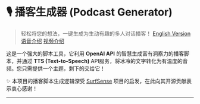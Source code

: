 # 🎙️ 播客生成器 (Podcast Generator)

> 轻松将您的想法，一键生成为生动有趣的多人对话播客！
> [English Version](README_EN.md) [语音介绍](https://podcasts.hubtoday.app/podcast/podcasthub.mp3) [视频介绍](https://podcasts.hubtoday.app/podcast/podcasthub.mp4)

这是一个强大的脚本工具，它利用 **OpenAI API** 的智慧生成富有洞察力的播客脚本，并通过 **TTS (Text-to-Speech)** API服务，将冰冷的文字转化为有温度的音频。您只需提供一个主题，剩下的交给它！

✨ 本项目的播客脚本生成逻辑深受 [SurfSense](https://github.com/MODSetter/SurfSense) 项目的启发，在此向其开源贡献表示衷心感谢！

---

<audio src="https://podcasts.hubtoday.app/podcast/podcasthub.mp3" />



## ✨ 核心亮点

*   **🤖 AI 驱动脚本**: 借助强大的 OpenAI 模型，自动创作高质量、有深度的播客对话脚本。
*   **👥 多角色支持**: 自由定义多个播客角色（如主持、嘉宾），并为每个角色指定独一无二的 TTS 语音。
*   **🔌 灵活的 TTS 集成**: 通过简单的 API URL 配置，无缝对接您自建的或第三方的 TTS 服务。
*   **🔊 智能音频合成**: 自动将各个角色的语音片段精准拼接，并支持**音量与语速调整**，合成一个完整的、流畅的播客音频文件 (`.wav` 格式)。
*   **⌨️ 便捷的命令行接口**: 提供清晰的命令行参数，让您对播客生成过程的每一个环节都了如指掌。

---

## 🚀 开发计划

我们一直在积极地规划和开发新功能，以使播客生成器更加强大和易用。以下是我们正在酝酿的一些激动人心的更新：

*   **📖 全新故事模式**: 引入创新的故事模式，让您不仅能生成对话式播客，更能一键创作引人入胜的单人或多人叙事音频故事。
*   **🎨 沉浸式黑暗主题**: 为 Web 应用提供优雅的黑暗主题选项，优化夜间使用体验，减轻眼部疲劳。
*   **☁️ 云端数据同步**: 集成云数据库，实现用户数据和播客历史的云端存储与多设备同步，确保您的创作永不丢失。
*   **🗄️ 音频云存储 (OSS)**: 对接主流对象存储服务（OSS），为生成的音频文件提供更稳定、高效的存储与分发，方便随时随地访问和分享。
*   **💳 支付系统集成**: 无缝接入主流支付网关，完善用户体系的计费与订阅功能，为项目的商业化运营提供支持。

---

### 🐳 Docker 部署

本项目支持通过 Docker 进行部署，详细信息请参考 [Docker 使用指南](DOCKER_USAGE.md)。
  
---

## 🛠️ 安装指南

### 📝 前提条件

1.  **Python 3.x**
    *   请确保您的系统中已安装 Python 3。

2.  **FFmpeg**
    *   本项目依赖 FFmpeg 进行音频合并。请访问 [FFmpeg 官网](https://ffmpeg.org/download.html) 下载并安装。
    *   **重要提示**: 安装完成后，请确保 `ffmpeg` 命令已添加到您系统的环境变量 (PATH) 中，以便脚本可以正常调用。

### 🐍 Python 依赖

打开您的终端或命令提示符，使用 pip 安装所需的 Python 库：
```bash
pip install requests openai pydub msgpack
```

> **依赖说明**:
> - `requests`: 用于向TTS服务API发送HTTP请求
> - `openai`: 用于与OpenAI API交互，生成播客脚本
> - `pydub`: 用于音频处理，如调整音量和语速
> - `msgpack`: 用于与某些TTS服务（如Fish Audio）进行高效的数据序列化

---

## 🚀 快速开始

### 1. 准备输入文件

在运行前，请确保以下文件已准备就绪：

*   `input.txt`: 在此文件中输入您想讨论的**播客主题**或核心观点。
*   `prompt/prompt-overview.txt`: 用于指导 AI 生成播客**整体大纲**的系统提示。
*   `prompt/prompt-podscript.txt`: 用于指导 AI 生成**详细对话脚本**的系统提示。它包含动态占位符（如 `{{numSpeakers}}`, `{{turnPattern}}`），脚本会自动替换。

### 2. 配置 TTS 服务与角色

*   `config/` 目录下存放您的 TTS 配置文件（例如 `edge-tts.json`）。该文件定义了 TTS 服务的 API 接口、播客角色 (`podUsers`) 及其对应的语音 (`voices`)。

### 3. 运行脚本

在项目根目录下执行以下命令：

```bash
python podcast_generator.py [可选参数]
```

#### **可选参数**

*   `--api-key <YOUR_OPENAI_API_KEY>`: 您的 OpenAI API 密钥。若不提供，将从配置文件或 `OPENAI_API_KEY` 环境变量中读取。
*   `--base-url <YOUR_OPENAI_BASE_URL>`: OpenAI API 的代理地址。若不提供，将从配置文件或 `OPENAI_BASE_URL` 环境变量中读取。
*   `--model <OPENAI_MODEL_NAME>`: 指定使用的 OpenAI 模型（如 `gpt-4o`, `gpt-4-turbo`）。默认值为 `gpt-3.5-turbo`。
*   `--threads <NUMBER_OF_THREADS>`: 指定生成音频的并行线程数（默认为 `1`），提高处理速度。
*   `--output-language <LANGUAGE_CODE>`: 指定播客脚本的输出语言（默认为 `Chinese`）。
*   `--usetime <TIME_DURATION>`: 指定播客脚本的时间长度（默认为 `10 minutes`）。

#### **运行示例**

```bash
# 使用 gpt-4o 模型、edge-tts 服务和 4 个线程来生成播客
python podcast_generator.py --api-key sk-xxxxxx --model gpt-4o --tts-provider edge --threads 4
```

### 5. 使用 Web API (main.py)

本项目还提供了一个基于 FastAPI 的 Web 服务，允许您通过 HTTP 请求生成播客。

#### 启动 Web 服务

```bash
python main.py
```

默认情况下，服务将在 `http://localhost:8000` 上运行。

#### API 端点

1. **生成播客** - `POST /generate-podcast`
   - 参数:
     - `api_key`: OpenAI API 密钥
     - `base_url`: OpenAI API 基础 URL (可选)
     - `model`: OpenAI 模型名称 (可选)
     - `input_txt_content`: 输入文本内容
     - `tts_providers_config_content`: TTS 提供商配置内容
     - `podUsers_json_content`: 播客用户 JSON 配置
     - `threads`: 线程数 (可选，默认为 1)
     - `tts_provider`: TTS 提供商名称 (可选，默认为 "index-tts")

2. **获取播客生成状态** - `GET /podcast-status`
   - 需要提供 `X-Auth-Id` 头部

3. **下载播客** - `GET /download-podcast/`
   - 参数:
     - `file_name`: 要下载的文件名

4. **获取语音列表** - `GET /get-voices`
   - 参数:
     - `tts_provider`: TTS 提供商名称 (可选，默认为 "tts")

#### API 使用示例

```bash
# 启动服务后，使用 curl 发送请求生成播客
curl -X POST "http://localhost:8000/generate-podcast" \
  -H "X-Auth-Id: your-auth-id" \
  -F "api_key=sk-xxxxxx" \
  -F "model=gpt-4o" \
  -F "input_txt_content=人工智能的未来发展" \
  -F "tts_providers_config_content={\"index\": {\"api_key\": \"your-api-key\"}}" \
  -F "podUsers_json_content=[{\"code\":\"zh-CN-XiaoxiaoNeural\",\"role\":\"主持人\"}],\"voices\":[{\"name\":\"Xiaoxiao\",\"code\":\"zh-CN-XiaoxiaoNeural\"}]" \
  -F "threads=4" \
  -F "tts_provider=index-tts"
```

### 4. 自定义 AI 提示词 (`custom` 代码块)

为了提供更细致的 AI 指令或添加特定上下文，您可以在 `input.txt` 文件中嵌入 `custom` 代码块。此代码块中的内容将作为额外指示，被内置到播客脚本生成的核心提示词（`prompt-podscript.txt`）之中，从而影响 AI 的生成行为。

**使用方法**：
在 `input.txt` 文件的任意位置，使用以下格式定义您的自定义内容：

```
```custom-begin
您希望提供给 AI 的额外指令或上下文，例如：
- "请确保讨论中包含对 [特定概念] 的深入分析。"
- "请在对话中加入一些幽默元素，特别是关于 [某个主题] 的笑话。"
- "所有角色的发言都必须是简短的，并且每句话不超过两行。"
```custom-end
```

---

## 🌐 Web 应用 (Next.js)

除了命令行脚本和 FastAPI 服务，本项目还提供了一个功能完善的 Web 用户界面。这个界面旨在提供更直观、便捷的播客生成与管理体验，将后端复杂的功能通过友好的前端操作暴露给用户。

### ✨ 核心功能亮点

*   **web操作界面**: 直观友好的web界面，让播客生成过程一目了然。
*   **微用户体系集成**: 支持用户登录、注册、积分与计费功能，构建完善的用户生态。
*   **播客创建与配置**: 允许用户通过表单输入主题，配置 TTS 角色、音量和语速等参数。
*   **实时进度跟踪**: 显示播客生成的状态和进度。
*   **播客播放与管理**: 集成音频播放器，方便用户收听已生成的播客，并可能提供管理历史播客的功能。
*   **API 交互**: 通过 API 与后端 Python 服务无缝通信，包括播客生成、状态查询和音频流。

### 🚀 快速开始 (Web)

1.  **安装 Node.js**: 请确保您的系统中已安装 Node.js (推荐 LTS 版本)。
2.  **安装依赖**: 进入 `web/` 目录，安装所有前端依赖。
    ```bash
    cd web/
    npm install
    # 或者 yarn install
    ```
3.  **启动开发服务器**:
    ```bash
    npm run dev
    # 或者 yarn dev
    ```
    Web 应用将在 `http://localhost:3000` (默认) 启动。
4.  **构建生产环境**:
    ```bash
    npm run build
    # 或者 yarn build
    npm run start
    # 或者 yarn start
    ```

---

## 🌍 国际化 (i18n) 支持

本项目支持多语言界面，目前支持英文 (en)、中文 (zh-CN) 和日文 (ja)。

### 📁 语言文件结构

语言文件位于 `web/public/locales/` 目录下，按照语言代码分组：
- `web/public/locales/en/common.json` - 英文翻译
- `web/public/locales/zh-CN/common.json` - 中文翻译
- `web/public/locales/ja/common.json` - 日文翻译

### 🛠️ 添加新语言

1. 在 `web/public/locales/` 目录下创建新的语言文件夹，例如 `fr/`
2. 复制 `common.json` 文件到新文件夹中
3. 翻译文件中的所有键值对
4. 在 `web/src/i18n/settings.ts` 文件中更新 `languages` 变量

### 🌐 语言切换

用户可以通过 URL 路径或浏览器语言设置自动切换语言：
- `http://localhost:3000/en/` - 英文界面
- `http://localhost:3000/zh-CN/` - 中文界面
- `http://localhost:3000/ja/` - 日文界面

---

## ⚙️ 配置文件详解

### `config/[tts-provider].json` (TTS 角色与语音配置)

这是您的 TTS 核心配置文件，文件名与您通过 `--tts-provider` 参数指定的提供商对应。它告诉脚本如何与 TTS 服务协同工作。

```json
{
  "podUsers": [
    {
      "code": "zh-CN-XiaoxiaoNeural",
      "role": "主持人"
    },
    {
      "code": "zh-CN-YunxiNeural",
      "role": "技术专家"
    }
  ],
  "voices": [
    {
      "name": "XiaoMin",
      "code": "yue-CN-XiaoMinNeural",
      "volume_adjustment": 1.0,
      "speed_adjustment": 5.0
    }
  ],
  "apiUrl": "http://localhost:5000/api/tts?text={{text}}&voiceCode={{voiceCode}}",
  "turnPattern": "random",
  "tts_max_retries": 3
}
```

*   `podUsers`: 定义播客中的**角色**。每个角色的 `code` 必须对应 `voices` 列表中的一个有效语音。
*   `voices`: 定义所有可用的 TTS **语音**。
    *   `volume_adjustment` (可选): 音量调整 (dB)。例如 `6.0` 增加 6dB。
    *   `speed_adjustment` (可选): 语速调整 (%)。例如 `10.0` 增加 10% 语速。
*   `apiUrl`: 您的 TTS 服务 API 端点。`{{text}}` 和 `{{voiceCode}}` 是占位符。
*   `turnPattern`: 定义角色对话的**轮流模式**，例如 `random` (随机) 或 `sequential` (顺序)。
*   `tts_max_retries` (可选): TTS API 调用失败时的最大重试次数（默认为 `3`）。

### `config/tts_providers.json` (TTS 服务商认证)

此文件用于统一管理所有 TTS 服务提供商的认证信息（如 API 密钥）。

```json
{
  "index": { "api_key": null },
  "edge": { "api_key": null },
  "doubao": { "X-Api-App-Id": "null", "X-Api-Access-Key": "null" },
  "fish": { "api_key": "null" },
  "minimax": { "group_id": "null", "api_key": "null" },
  "gemini": { "api_key": "null" }
}
```
**注意**: 实际使用时，请将 `"null"` 替换为有效的认证信息。可以创建一个 `tts_providers-local.json` 来存放真实密钥，此文件已被 `.gitignore` 忽略。

---

## 🔌 支持的 TTS 服务

本项目设计为高度灵活，支持多种 TTS 服务。

| 服务商 | 类型 | 支持状态 |
| :--- | :--- | :---: |
| **Index-TTS** | 本地 | ✅ 已支持 |
| **Edge-TTS** | 本地 | ✅ 已支持 |
| **豆包 (Doubao)** | 网络 | ✅ 已支持 |
| **Minimax** | 网络 | ✅ 已支持 |
| **Fish Audio**| 网络 | ✅ 已支持 |
| **Gemini** | 网络 | ✅ 已支持 |
| **OpenAI TTS**| 网络 | 计划中 |
| **Azure TTS** | 网络 | 计划中 |

---

## 🎉 输出成果

所有成功生成的播客音频文件将自动保存在 `output/` 目录下。文件名格式为 `podcast_` 加上生成时的时间戳，例如 `podcast_1678886400.wav`。

---

## 🎧 示例音频

您可以在 `example/` 文件夹中找到使用不同 TTS 服务生成的播客示例音频。

| TTS 服务 | 试听链接 |
| :--- | :--- |
| **Edge TTS** | [▶️ edgeTTS.wav](example/edgeTTS.wav) |
| **Index TTS** | [▶️ indexTTS.wav](example/indexTTS.wav) |
| **豆包 TTS** | [▶️ doubaoTTS.wav](example/doubaoTTS.wav) |
| **Minimax** | [▶️ minimax.wav](example/minimax.wav) |
| **Fish Audio**| [▶️ fish.wav](example/fish.wav) |
| **Gemini TTS**| [▶️ geminiTTS.wav](example/geminiTTS.wav) |

---

## 📂 文件结构

```
.
├── config/                  # ⚙️ 配置文件目录
│   ├── doubao-tts.json      # ... (各 TTS 服务商的配置)
│   └── tts_providers.json   # 统一的 TTS 认证文件
├── server/                  # 🐍 后端服务目录
│   ├── main.py              # FastAPI Web API 入口：提供播客生成、状态查询、音频下载等 RESTful API，管理任务生命周期，并进行数据清理。
│   ├── podcast_generator.py # 核心播客生成逻辑：负责与 OpenAI API 交互生成播客脚本，调用 TTS 适配器将文本转语音，并使用 FFmpeg 合并音频文件。
│   ├── tts_adapters.py      # TTS 适配器：封装了与不同 TTS 服务（如 Index-TTS, Edge-TTS, Doubao, Minimax, Fish Audio, Gemini）的交互逻辑。
│   ├── openai_cli.py        # OpenAI 命令行工具
│   └── ...                  # 其他后端文件
├── web/                     # 🌐 前端 Web 应用目录 (Next.js)
│   ├── public/              # 静态资源
│   ├── src/                 # 源码
│   │   ├── app/             # Next.js 路由页面
│   │   ├── components/      # React 组件
│   │   ├── hooks/           # React Hooks
│   │   ├── lib/             # 库文件 (认证、数据库、API等)
│   │   └── types/           # TypeScript 类型定义
│   ├── package.json         # 前端依赖
│   ├── next.config.js       # Next.js 配置
│   └── ...                  # 其他前端文件
├── prompt/                  # 🧠 AI 提示词目录
│   ├── prompt-overview.txt
│   └── prompt-podscript.txt
├── example/                 # 🎧 示例音频目录
├── output/                  # 🎉 输出音频目录
├── input.txt                # 🎙️ 播客主题输入文件
├── README.md                # 📄 项目说明文档 (中文)
└── README_EN.md             # 📄 项目说明文档 (英文)
```

---

## 📝 免责声明

*   **许可证**: 本项目采用 [GPL-3.0](https://www.gnu.org/licenses/gpl-3.0.html) 授权。
*   **无担保**: 本软件按"现状"提供，不附带任何明示或暗示的担保。
*   **责任限制**: 在任何情况下，作者或版权持有者均不对因使用本软件而产生的任何损害承担责任。
*   **第三方服务**: 用户需自行承担使用第三方服务（如 OpenAI API、TTS 服务）的风险和责任。
*   **使用目的**: 本项目仅供学习和研究目的使用，请遵守所有适用的法律法规。
*   **最终解释权**: 我们保留随时修改本免责声明的权利。
